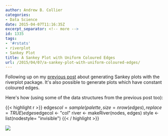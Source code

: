 ```yaml
---
author: Andrew B. Collier
categories:
- Data Science
date: 2015-04-07T11:16:35Z
excerpt_separator: <!-- more -->
id: 1335
tags:
- '#rstats'
- riverplot
- Sankey Plot
title: A Sankey Plot with Uniform Coloured Edges
url: /2015/04/07/a-sankey-plot-with-uniform-coloured-edges/
---
```


Following up on my [previous post](http://www.exegetic.biz/blog/2014/08/plotting-flows-with-riverplot/) about generating Sankey plots with the riverplot package. It's also possible to generate plots which have constant coloured edges.

<!--more-->

Here's how (using some of the data structures from the previous post too):

{{< highlight r >}}
edges$col = sample(palette, size = nrow(edges), replace = TRUE)
edges$edgecol <- "col"
river <- makeRiver(nodes, edges)
style <- list(nodestyle= "invisible")
{{< / highlight >}}

<img src="{{ site.baseurl }}/static/img/2015/04/riverplot-example-constant-edge.png">
